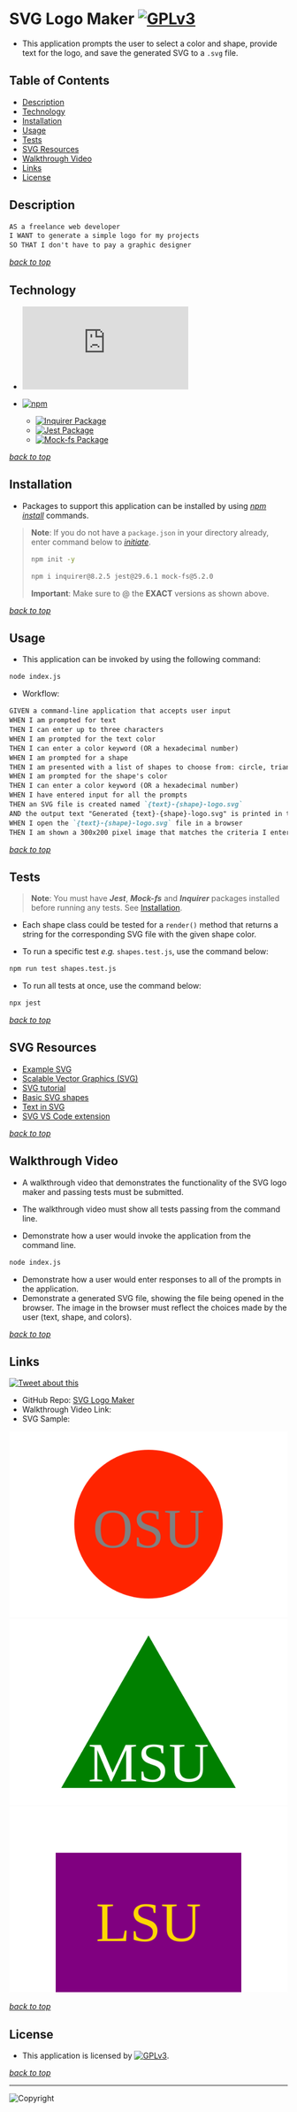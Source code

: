 # SVG Logo Maker [![GPLv3](https://img.shields.io/static/v1.svg?label=📃%20License&message=GPL%20v3.0&color=important)](./LICENSE)

* This application prompts the user to select a color and shape, provide text for the logo, and save the generated SVG to a `.svg` file.

## Table of Contents

* [Description](#description)
* [Technology](#technology)
* [Installation](#installation)
* [Usage](#usage)
* [Tests](#tests)
* [SVG Resources](#svg-resources)
* [Walkthrough Video](#walkthrough-video)
* [Links](#links)
* [License](#license)

## Description

```md
AS a freelance web developer
I WANT to generate a simple logo for my projects
SO THAT I don't have to pay a graphic designer
```

[*back to top*](#table-of-contents)

## Technology

* [![Node.js](https://img.shields.io/badge/Node.js®-v20.4.0-blue?logo=node.js)](https://nodejs.org/en)

* [![npm](https://img.shields.io/badge/npm-v9.7.2-blue?logo=npm)](https://docs.npmjs.com/cli/v9/)
  * [![Inquirer Package](https://img.shields.io/badge/Inquirer-8.2.5-green?logo=npm)](https://www.npmjs.com/package/inquirer)
  * [![Jest Package](https://img.shields.io/badge/Jest-29.6.1-green?logo=npm)](https://www.npmjs.com/package/jest)
  * [![Mock-fs Package](https://img.shields.io/badge/Mock--fs-5.2.0-green?logo=npm)](https://www.npmjs.com/package/mock-fs)

[*back to top*](#table-of-contents)

## Installation

* Packages to support this application can be installed by using [*npm install*](https://docs.npmjs.com/cli/v9/commands/npm-install) commands.

> **Note**: If you do not have a `package.json` in your directory already, enter command below to [*initiate*](https://docs.npmjs.com/cli/v9/commands/npm-init).
>
>```bash
>npm init -y
>```
>
>```bash
>npm i inquirer@8.2.5 jest@29.6.1 mock-fs@5.2.0
>```
>
> **Important**: Make sure to @ the **EXACT** versions as shown above.

[*back to top*](#table-of-contents)

## Usage

* This application can be invoked by using the following command:

```bash
node index.js
```

* Workflow:

```md
GIVEN a command-line application that accepts user input
WHEN I am prompted for text
THEN I can enter up to three characters
WHEN I am prompted for the text color
THEN I can enter a color keyword (OR a hexadecimal number)
WHEN I am prompted for a shape
THEN I am presented with a list of shapes to choose from: circle, triangle, and square
WHEN I am prompted for the shape's color
THEN I can enter a color keyword (OR a hexadecimal number)
WHEN I have entered input for all the prompts
THEN an SVG file is created named `{text}-{shape}-logo.svg`
AND the output text "Generated {text}-{shape}-logo.svg" is printed in the command line
WHEN I open the `{text}-{shape}-logo.svg` file in a browser
THEN I am shown a 300x200 pixel image that matches the criteria I entered
```

[*back to top*](#table-of-contents)

## Tests

> **Note**: You must have ***Jest***, ***Mock-fs*** and ***Inquirer*** packages installed before running any tests. See [Installation](#installation).

* Each shape class could be tested for a `render()` method that returns a string for the corresponding SVG file with the given shape color.

* To run a specific test *e.g.* `shapes.test.js`, use the command below:

```bash
npm run test shapes.test.js
```

* To run all tests at once, use the command below:

```bash
npx jest
```

[*back to top*](#table-of-contents)

## SVG Resources

* [Example SVG](https://static.fullstack-bootcamp.com/fullstack-ground/module-10/circle.svg)
* [Scalable Vector Graphics (SVG)](https://en.wikipedia.org/wiki/Scalable_Vector_Graphics)
* [SVG tutorial](https://developer.mozilla.org/en-US/docs/Web/SVG/Tutorial)
* [Basic SVG shapes](https://developer.mozilla.org/en-US/docs/Web/SVG/Tutorial/Basic_Shapes)
* [Text in SVG](https://developer.mozilla.org/en-US/docs/Web/SVG/Tutorial/Texts)
* [SVG VS Code extension](https://marketplace.visualstudio.com/items?itemName=jock.svg)

[*back to top*](#table-of-contents)

## Walkthrough Video

* A walkthrough video that demonstrates the functionality of the SVG logo maker and passing tests must be submitted.
  <!-- * [![Walkthrough-Video](./Images/svg-logo-maker.gif)](https://drive.google.com/file/WALKTHROUGH-VIDEO-FOR-SVG-LOGO-MAKER) -->

* The walkthrough video must show all tests passing from the command line.

* Demonstrate how a user would invoke the application from the command line.

```bash
node index.js
```

* Demonstrate how a user would enter responses to all of the prompts in the application.
* Demonstrate a generated SVG file, showing the file being opened in the browser. The image in the browser must reflect the choices made by the user (text, shape, and colors).

[*back to top*](#table-of-contents)

## Links

[![Tweet about this](https://img.shields.io/static/v1.svg?label=Tweet%20about%20this&message=🎵&color=blue&logo=twitter&style=social)](https://twitter.com/intent/tweet?text=Checkout%20this%20simple%20SVG%20Logo%20Maker%20by%20@Ronin1702.%20%20For%20more%20info%2C%20visit%20https://github.com/Ronin1702/SVG-Logo-Maker)

* GitHub Repo: [SVG Logo Maker](https://github.com/Ronin1702/SVG-Logo-Maker)
* Walkthrough Video Link:
* SVG Sample:

![Grey OSU Text in Scarlet Circle Shape](./examples/OSU-Circle-logo.svg)
![White MSU Text in Green Triangle Shape](./examples/MSU-Triangle-logo.svg)
![Gold OSU Text in Purple Square Shape](./examples/LSU-Square-logo.svg)

[*back to top*](#table-of-contents)

## License

* This application is licensed by [![GPLv3](https://img.shields.io/static/v1.svg?label=📃%20License&message=GPL%20v3.0&color=important)](./LICENSE).

[*back to top*](#table-of-contents)

---
![Copyright](https://img.shields.io/static/v1.svg?label=SVG%20Logo%20Maker%20©️%20&message=%202023%20Kai%20Chen&labelColor=informational&color=033450)
